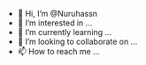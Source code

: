 - 👋 Hi, I’m @Nuruhassn
- 👀 I’m interested in ...
- 🌱 I’m currently learning ...
- 💞️ I’m looking to collaborate on ...
- 📫 How to reach me ...

<!---
Nuruhassn/Nuruhassn is a ✨ special ✨ repository because its `README.md` (this file) appears on your GitHub profile.
You can click the Preview link to take a look at your changes.
--->
